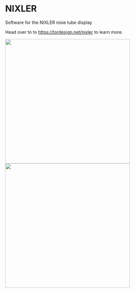 # NIXLER
Software for the NIXLER nixie tube display

Head over to to https://tordesign.net/nixler to learn more.

<img src="https://tordesign.net/wp-content/uploads/2020/03/NIXLER_website_header.jpg"  height="400">

<img src="https://tordesign.net/wp-content/uploads/2020/02/NIXLER_pcbway2.jpg"  height="400">

